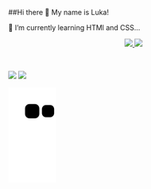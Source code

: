 ##Hi there 👋 My name is Luka!

🌱 I’m currently learning HTMl and CSS...


<div align="center">
  <a href="https://github.com/luka9kw">
  <img height="180em" src="https://github-readme-stats.vercel.app/api?username=luka9kw&show_icons=true&theme=dark&include_all_commits=true&count_private=true"/>
  <img height="180em" src="https://github-readme-stats.vercel.app/api/top-langs/?username=luka9kw&layout=compact&langs_count=8&theme=dark"/>
</div>

<div style="display: inline_block"><br>

</div>

## 


<div> 
  <a href="https://instagram.com/lukawake" target="_blank"><img src="https://img.shields.io/badge/-Instagram-%23E4405F?style=for-the-badge&logo=instagram&logoColor=white" target="_blank"></a>
  <a href = "mailto:luka9kw@gmail.com"><img src="https://img.shields.io/badge/-Gmail-%23333?style=for-the-badge&logo=gmail&logoColor=white" target="_blank"></a>
 
  ![Snake animation](https://github.com/rafaballerini/rafaballerini/blob/output/github-contribution-grid-snake.svg)
 
</div>

